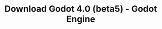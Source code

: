 ---
# Generated by /scripts/js/download_archive_generator !!! do not edit by hand !!!
title: 'Download Godot 4.0 (beta5) - Godot Engine'
type: 'download/archive'
name: '4.0'
flavor: 'beta5'
release_date: '2022-11-16T03:00:00-00:00'
release_notes: '/article/dev-snapshot-godot-4-0-beta-5/'
links:
  android.apk:
    name: 'android.apk'
    title: 'Android'
    caption: 'Universal APK (ARM64 + ARMv7 + x86_64 + x86)'
    tags:
      - 'APK download'
      - 'ARM64/v7'
      - 'x86 (64 & 32 bit)'
    hosts:
      github_builds:
        regular: 'https://github.com/godotengine/godot-builds/releases/download/4.0-beta5/Godot_v4.0-beta5_android_editor.apk'
        mono: '#'
      github:
        regular: 'https://github.com/godotengine/godot/releases/download/4.0-beta5/Godot_v4.0-beta5_android_editor.apk'
        mono: '#'
  linux.64:
    name: 'linux.64'
    title: 'Linux'
    caption: 'Standard (x86_64)'
    tags:
      - '64 bit'
    hosts:
      github_builds:
        regular: 'https://github.com/godotengine/godot-builds/releases/download/4.0-beta5/Godot_v4.0-beta5_linux.x86_64.zip'
        mono: 'https://github.com/godotengine/godot-builds/releases/download/4.0-beta5/Godot_v4.0-beta5_mono_linux_x86_64.zip'
      github:
        regular: 'https://github.com/godotengine/godot/releases/download/4.0-beta5/Godot_v4.0-beta5_linux.x86_64.zip'
        mono: 'https://github.com/godotengine/godot/releases/download/4.0-beta5/Godot_v4.0-beta5_mono_linux_x86_64.zip'
  macos.universal:
    name: 'macos.universal'
    title: 'macOS'
    caption: 'Universal (x86_64 + Apple Silicon)'
    tags:
      - 'Intel/Apple Silicon'
      - '64 bit'
    hosts:
      github_builds:
        regular: 'https://github.com/godotengine/godot-builds/releases/download/4.0-beta5/Godot_v4.0-beta5_macos.universal.zip'
        mono: 'https://github.com/godotengine/godot-builds/releases/download/4.0-beta5/Godot_v4.0-beta5_mono_macos.universal.zip'
      github:
        regular: 'https://github.com/godotengine/godot/releases/download/4.0-beta5/Godot_v4.0-beta5_macos.universal.zip'
        mono: 'https://github.com/godotengine/godot/releases/download/4.0-beta5/Godot_v4.0-beta5_mono_macos.universal.zip'
  windows.64:
    name: 'windows.64'
    title: 'Windows'
    caption: 'Standard (x86_64)'
    tags:
      - '64 bit'
    hosts:
      github_builds:
        regular: 'https://github.com/godotengine/godot-builds/releases/download/4.0-beta5/Godot_v4.0-beta5_win64.exe.zip'
        mono: 'https://github.com/godotengine/godot-builds/releases/download/4.0-beta5/Godot_v4.0-beta5_mono_win64.zip'
      github:
        regular: 'https://github.com/godotengine/godot/releases/download/4.0-beta5/Godot_v4.0-beta5_win64.exe.zip'
        mono: 'https://github.com/godotengine/godot/releases/download/4.0-beta5/Godot_v4.0-beta5_mono_win64.zip'
  web:
    name: 'web'
    title: 'Web editor'
    caption: ''
    tags:
      - 'Self-hosted'
      - 'Cross-platform'
    hosts:
      github_builds:
        regular: 'https://github.com/godotengine/godot-builds/releases/download/4.0-beta5/Godot_v4.0-beta5_web_editor.zip'
        mono: '#'
      github:
        regular: 'https://github.com/godotengine/godot/releases/download/4.0-beta5/Godot_v4.0-beta5_web_editor.zip'
        mono: '#'
  linux.arm64:
    name: 'linux.arm64'
    title: 'Linux'
    caption: 'Standard (ARM64)'
    tags:
      - 'ARM64'
      - '64 bit'
    hosts:
      github_builds:
        regular: 'https://github.com/godotengine/godot-builds/releases/download/4.0-beta5/Godot_v4.0-beta5_linux.arm64.zip'
        mono: 'https://github.com/godotengine/godot-builds/releases/download/4.0-beta5/Godot_v4.0-beta5_mono_linux_arm64.zip'
      github:
        regular: 'https://github.com/godotengine/godot/releases/download/4.0-beta5/Godot_v4.0-beta5_linux.arm64.zip'
        mono: 'https://github.com/godotengine/godot/releases/download/4.0-beta5/Godot_v4.0-beta5_mono_linux_arm64.zip'
  linux.32:
    name: 'linux.32'
    title: 'Linux'
    caption: 'Standard (x86)'
    tags:
      - '32 bit'
    hosts:
      github_builds:
        regular: 'https://github.com/godotengine/godot-builds/releases/download/4.0-beta5/Godot_v4.0-beta5_linux.x86_32.zip'
        mono: 'https://github.com/godotengine/godot-builds/releases/download/4.0-beta5/Godot_v4.0-beta5_mono_linux_x86_32.zip'
      github:
        regular: 'https://github.com/godotengine/godot/releases/download/4.0-beta5/Godot_v4.0-beta5_linux.x86_32.zip'
        mono: 'https://github.com/godotengine/godot/releases/download/4.0-beta5/Godot_v4.0-beta5_mono_linux_x86_32.zip'
  linux.arm32:
    name: 'linux.arm32'
    title: 'Linux'
    caption: 'Standard (ARM32)'
    tags:
      - 'ARM32'
      - '32 bit'
    hosts:
      github_builds:
        regular: 'https://github.com/godotengine/godot-builds/releases/download/4.0-beta5/Godot_v4.0-beta5_linux.arm32.zip'
        mono: 'https://github.com/godotengine/godot-builds/releases/download/4.0-beta5/Godot_v4.0-beta5_mono_linux_arm32.zip'
      github:
        regular: 'https://github.com/godotengine/godot/releases/download/4.0-beta5/Godot_v4.0-beta5_linux.arm32.zip'
        mono: 'https://github.com/godotengine/godot/releases/download/4.0-beta5/Godot_v4.0-beta5_mono_linux_arm32.zip'
  windows.32:
    name: 'windows.32'
    title: 'Windows'
    caption: 'Standard (x86)'
    tags:
      - '32 bit'
    hosts:
      github_builds:
        regular: 'https://github.com/godotengine/godot-builds/releases/download/4.0-beta5/Godot_v4.0-beta5_win32.exe.zip'
        mono: 'https://github.com/godotengine/godot-builds/releases/download/4.0-beta5/Godot_v4.0-beta5_mono_win32.zip'
      github:
        regular: 'https://github.com/godotengine/godot/releases/download/4.0-beta5/Godot_v4.0-beta5_win32.exe.zip'
        mono: 'https://github.com/godotengine/godot/releases/download/4.0-beta5/Godot_v4.0-beta5_mono_win32.zip'
  aar_library:
    name: 'aar_library'
    title: 'AAR library'
    caption: ''
    tags:
      - 'Android plugins'
      - 'Java'
      - 'Kotlin'
    hosts:
      github_builds:
        regular: 'https://github.com/godotengine/godot-builds/releases/download/4.0-beta5/godot-lib.4.0.beta5.template_release.aar'
        mono: '#'
      github:
        regular: 'https://github.com/godotengine/godot/releases/download/4.0-beta5/godot-lib.4.0.beta5.template_release.aar'
        mono: '#'
  templates:
    name: 'templates'
    title: 'Export templates'
    caption: ''
    tags:
      - 'Used to export your games to all supported platforms'
    hosts:
      github_builds:
        regular: 'https://github.com/godotengine/godot-builds/releases/download/4.0-beta5/Godot_v4.0-beta5_export_templates.tpz'
        mono: 'https://github.com/godotengine/godot-builds/releases/download/4.0-beta5/Godot_v4.0-beta5_mono_export_templates.tpz'
      github:
        regular: 'https://github.com/godotengine/godot/releases/download/4.0-beta5/Godot_v4.0-beta5_export_templates.tpz'
        mono: 'https://github.com/godotengine/godot/releases/download/4.0-beta5/Godot_v4.0-beta5_mono_export_templates.tpz'
primaryPlatforms:
  - 'android.apk'
  - 'linux.64'
  - 'macos.universal'
  - 'windows.64'
  - 'web'
  - 'templates'
---